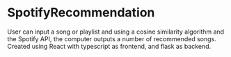 # SpotifyRecommendation
User can input a song or playlist and using a cosine similarity algorithm and the Spotify API, the computer outputs a number of recommended songs.
Created using React with typescript as frontend, and flask as backend.
